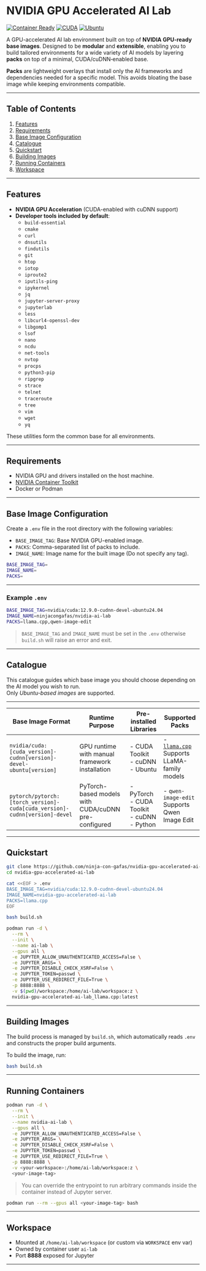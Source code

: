 # NVIDIA GPU Accelerated AI Lab
[![Container Ready](https://img.shields.io/badge/container-ready-blue)]()
[![CUDA](https://img.shields.io/badge/CUDA-12.9-green)]()
[![Ubuntu](https://img.shields.io/badge/Ubuntu-24.04-orange)]()

A GPU-accelerated AI lab environment built on top of **NVIDIA GPU-ready base images**.
Designed to be **modular** and **extensible**, enabling you to build tailored environments for a wide variety of AI models by layering **packs** on top of a minimal, CUDA/cuDNN‑enabled base.

**Packs** are lightweight overlays that install only the AI frameworks and dependencies needed for a specific model. This avoids bloating the base image while keeping environments compatible.

---

## Table of Contents
1. [Features](#features)
2. [Requirements](#requirements)
3. [Base Image Configuration](#base-image-configuration)
4. [Catalogue](#catalogue)
5. [Quickstart](#quickstart)
6. [Building Images](#building-images)
7. [Running Containers](#running-containers)
8. [Workspace](#workspace)

---

## Features

* **NVIDIA GPU Acceleration** (CUDA-enabled with cuDNN support)
* **Developer tools included by default**:
    * `build-essential`
    * `cmake`
    * `curl`
    * `dnsutils`
    * `findutils`
    * `git`
    * `htop`
    * `iotop`
    * `iproute2`
    * `iputils-ping`
    * `ipykernel`
    * `jq`
    * `jupyter-server-proxy`
    * `jupyterlab`
    * `less`
    * `libcurl4-openssl-dev`
    * `libgomp1`
    * `lsof`
    * `nano`
    * `ncdu`
    * `net-tools`
    * `nvtop`
    * `procps`
    * `python3-pip`
    * `ripgrep`
    * `strace`
    * `telnet`
    * `traceroute`
    * `tree`
    * `vim`
    * `wget`
    * `yq`

These utilities form the common base for all environments.

---

## Requirements

* NVIDIA GPU and drivers installed on the host machine.
* [NVIDIA Container Toolkit](https://docs.nvidia.com/datacenter/cloud-native/container-toolkit/latest/index.html)
* Docker or Podman

---

## Base Image Configuration

Create a `.env` file in the root directory with the following variables:

* `BASE_IMAGE_TAG`: Base NVIDIA GPU-enabled image.
* `PACKS`: Comma-separated list of packs to include.
* `IMAGE_NAME`: Image name for the built image (Do not specify any tag).

```bash
BASE_IMAGE_TAG=
IMAGE_NAME=
PACKS=
```

---

### Example `.env`

```bash
BASE_IMAGE_TAG=nvidia/cuda:12.9.0-cudnn-devel-ubuntu24.04
IMAGE_NAME=ninjacongafas/nvidia-ai-lab
PACKS=llama.cpp,qwen-image-edit
```

> `BASE_IMAGE_TAG` and `IMAGE_NAME` must be set in the  `.env` otherwise `build.sh` will raise an error and exit.

---

## Catalogue

This catalogue guides which base image you should choose depending on the AI model you wish to run.  
Only *Ubuntu-based images* are supported.

---

| Base Image Format | Runtime Purpose | Pre-installed Libraries | Supported Packs |
|-------------------|------------------|--------------------------|------------------|
| `nvidia/cuda:[cuda_version]-cudnn[version]-devel-ubuntu[version]` | GPU runtime with manual framework installation | - CUDA Toolkit<br>- cuDNN<br>- Ubuntu | - [`llama.cpp`](https://github.com/ggml-org/llama.cpp)<br>Supports LLaMA-family models |
| `pytorch/pytorch:[torch_version]-cuda[cuda_version]-cudnn[version]-devel` | PyTorch-based models with CUDA/cuDNN pre-configured | - PyTorch<br>- CUDA Toolkit<br>- cuDNN<br>- Python | - `qwen-image-edit`<br>Supports Qwen Image Edit |

---

## Quickstart

```bash
git clone https://github.com/ninja-con-gafas/nvidia-gpu-accelerated-ai-lab.git
cd nvidia-gpu-accelerated-ai-lab

cat <<EOF > .env
BASE_IMAGE_TAG=nvidia/cuda:12.9.0-cudnn-devel-ubuntu24.04
IMAGE_NAME=nvidia-gpu-accelerated-ai-lab
PACKS=llama.cpp
EOF

bash build.sh

podman run -d \
  --rm \
  --init \
  --name ai-lab \
  --gpus all \
  -e JUPYTER_ALLOW_UNAUTHENTICATED_ACCESS=False \
  -e JUPYTER_ARGS= \
  -e JUPYTER_DISABLE_CHECK_XSRF=False \
  -e JUPYTER_TOKEN=passwd \
  -e JUPYTER_USE_REDIRECT_FILE=True \
  -p 8888:8888 \
  -v $(pwd)/workspace:/home/ai-lab/workspace:z \
  nvidia-gpu-accelerated-ai-lab_llama.cpp:latest
```

---

## Building Images

The build process is managed by `build.sh`, which automatically reads `.env` and constructs the proper build arguments.

To build the image, run:

```bash
bash build.sh
```

---

## Running Containers

```bash
podman run -d \
  --rm \
  --init \
  --name nvidia-ai-lab \
  --gpus all \
  -e JUPYTER_ALLOW_UNAUTHENTICATED_ACCESS=False \
  -e JUPYTER_ARGS= \
  -e JUPYTER_DISABLE_CHECK_XSRF=False \
  -e JUPYTER_TOKEN=passwd \
  -e JUPYTER_USE_REDIRECT_FILE=True \
  -p 8888:8888 \
  -v <your-workspace>:/home/ai-lab/workspace:z \
  <your-image-tag>
```

> You can override the entrypoint to run arbitrary commands inside the container instead of Jupyter server.

```bash
podman run --rm --gpus all <your-image-tag> bash
```

---

## Workspace

- Mounted at `/home/ai-lab/workspace` (or custom via `WORKSPACE` env var)
- Owned by container user `ai-lab`
- Port **8888** exposed for Jupyter

---